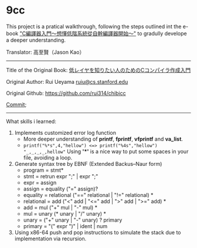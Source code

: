 # 9cc

This project is a pratical walkthrough, following the steps outlined int the e-book ["C編譯器入門～想懂低階系統從自幹編譯器開始～"](https://koshizuow.gitbook.io/compilerbook/) to gradully develope a deeper understanding.

Translator: 高至賢（Jason Kao）

---
Title of the Original Book: [低レイヤを知りたい人のためのCコンパイラ作成入門](https://www.sigbus.info/compilerbook)

Original Author: Rui Ueyama <ruiu@cs.stanford.edu>

Original Github: https://github.com/rui314/chibicc

[Commit](https://github.com/rui314/chibicc/commits/reference?after=ce61154cf542e630bc3e40262fdacdf20bf91b90+69);

---
What skills i learned:

1. Implements customized error log function
    - More deeper understanding of **printf**, **fprintf**, **vfprintf** and **va_list**.
    - ```printf("%*s",4,"hellow") <=> printf("%4s","hellow")```
      ```"_,_,_,_,hellow"```
      Using **'*'** is a nice way to put some spaces in your file, avoiding a loop.
2. Generate syntax tree by EBNF (Extended Backus–Naur form)
    - program = stmt*
    - stmt = retrun expr ";" | expr ";"
    - expr = assign
    - assign = equality ("=" assign)$?$
    - equality = relational ("==" relational | "!=" relational) $*$
    - relational = add ("<" add | "<=" add | ">" add | ">=" add) $*$
    - add = mul ("+" mul | "-" mul) $*$
    - mul = unary (* unary | "/" unary) $*$
    - unary = ("+" unary  | "-" unary) $?$ primary
    - primary = "(" expr ")" | ident | num
3. Using x86-64 push and pop instructions to simulate the stack due to implementation via recursion.